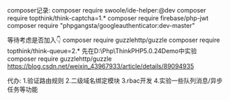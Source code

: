 composer记录:
composer require swoole/ide-helper:@dev
composer require topthink/think-captcha=1.*
composer require firebase/php-jwt
composer require "phpgangsta/googleauthenticator:dev-master"

等待考虑是否加入👇
composer require guzzlehttp/guzzle
composer require topthink/think-queue=2.* 
    先在D:\Php\ThinkPHP5.0.24Demo中实验
composer require guzzlehttp/guzzle
    https://blog.csdn.net/weixin_43967933/article/details/89094935

代办:
    1.验证路由规则
    2.二级域名绑定模块
    3.rbac开发
    4.实验一些队列消息/异步任务等功能